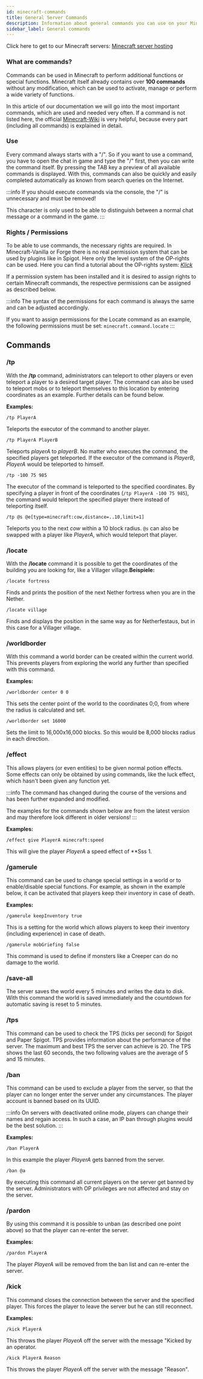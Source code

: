 ```yaml
---
id: minecraft-commands
title: General Server Commands
description: Information about general commands you can use on your Minecraft server from ZAP-Hosting - ZAP-Hosting.com documentation
sidebar_label: General commands
---
```


Click here to get to our Minecraft servers: [Minecraft server hosting](https://zap-hosting.com/en/minecraft-server-hosting/)

### What are commands?

Commands can be used in Minecraft to perform additional functions or special functions. Minecraft itself already contains over **100 commands** without any modification, which can be used to activate, manage or perform a wide variety of functions.

In this article of our documentation we will go into the most important commands, which are used and needed very often.
If a command is not listed here, the official [Minecraft-Wiki](https://minecraft-de.gamepedia.com/) is very helpful, because every part (including all commands) is explained in detail.



### Use

Every command always starts with a "/". So if you want to use a command, you have to open the chat in game and type the "/" first, then you can write the command itself. By pressing the TAB key a preview of all available commands is displayed. With this, commands can also be quickly and easily completed automatically as known from search queries on the Internet.

:::info
If you should execute commands via the console, the "/" is unnecessary and must be removed!

This character is only used to be able to distinguish between a normal chat message or a command in the game.
:::

### Rights / Permissions

To be able to use commands, the necessary rights are required. In Minecraft-Vanilla or Forge there is no real permission system that can be used by plugins like in Spigot. Here only the level system of the OP-rights can be used. Here you can find a tutorial about the OP-rights system:  [*Klick*](https://zap-hosting.com/guides/docs/de/minecraft_addop/#rechte-level)

If a permission system has been installed and it is desired to assign rights to certain Minecraft commands, the respective permissions can be assigned as described below.

:::info
The syntax of the permissions for each command is always the same and can be adjusted accordingly.

If you want to assign permissions for the Locate command as an example, the following permissions must be set: ``minecraft.command.locate``
:::



## Commands

### /tp

With the **/tp** command, administrators can teleport to other players or even teleport a player to a desired target player.
The command can also be used to teleport mobs or to teleport themselves to this location by entering coordinates as an example. Further details can be found below.

**Examples:**

``/tp PlayerA``

Teleports the executor of the command to another player.

``/tp PlayerA PlayerB``

Teleports *playerA* to *playerB*. No matter who executes the command, the specified players get teleported.
If the executor of the command is *PlayerB*, *PlayerA* would be teleported to himself.

``/tp -100 75 985``

The executor of the command is teleported to the specified coordinates.
By specifying a player in front of the coordinates (``/tp PlayerA -100 75 985``), the command would teleport the specified player there instead of teleporting itself.

``/tp @s @e[type=minecraft:cow,distance=..10,limit=1]``

Teleports you to the next *cow* within a 10 block radius.
``@s`` can also be swapped with a player like *PlayerA*, which would teleport that player.

### /locate

With the **/locate** command it is possible to get the coordinates of the building you are looking for, like a Villager village.**Beispiele:**

``/locate fortress``

Finds and prints the position of the next Nether fortress when you are in the Nether.

``/locate village``

Finds and displays the position in the same way as for Netherfestaus, but in this case for a Villager village.

### /worldborder

With this command a world border can be created within the current world. This prevents players from exploring the world any further than specified with this command.

**Examples:**

``/worldborder center 0 0``

This sets the center point of the world to the coordinates 0;0, from where the radius is calculated and set.

``/worldborder set 16000``

Sets the limit to 16,000x16,000 blocks. So this would be 8,000 blocks radius in each direction. 

### /effect

This allows players (or even entities) to be given normal potion effects.
Some effects can only be obtained by using commands, like the luck effect, which hasn't been given any function yet.

:::info
The command has changed during the course of the versions and has been further expanded and modified.

The examples for the commands shown below are from the latest version and may therefore look different in older versions! 
:::

**Examples:**

``/effect give PlayerA minecraft:speed``

This will give the player *PlayerA* a speed effect of **Sss 1.

### /gamerule

This command can be used to change special settings in a world or to enable/disable special functions.
For example, as shown in the example below, it can be activated that players keep their inventory in case of death.

**Examples:**

``/gamerule keepInventory true``

This is a setting for the world which allows players to keep their inventory (including experience) in case of death.

``/gamerule mobGriefing false``

This command is used to define if monsters like a Creeper can do no damage to the world.

### /save-all

The server saves the world every 5 minutes and writes the data to disk.
With this command the world is saved immediately and the countdown for automatic saving is reset to 5 minutes.

### /tps

This command can be used to check the TPS (ticks per second) for Spigot and Paper Spigot.
TPS provides information about the performance of the server. The maximum and best TPS the server can achieve is 20.
The TPS shows the last 60 seconds, the two following values are the average of 5 and 15 minutes.

### /ban

This command can be used to exclude a player from the server, so that the player can no longer enter the server under any circumstances. The player account is banned based on its UUID.

:::info
On servers with deactivated online mode, players can change their names and regain access. In such a case, an IP ban through plugins would be the best solution.
:::

**Examples:**

``/ban PlayerA``

In this example the player *PlayerA* gets banned from the server.

``/ban @a``

By executing this command all current players on the server get banned by the server. Administrators with OP privileges are not affected and stay on the server.

### /pardon

By using this command it is possible to unban (as described one point above) so that the player can re-enter the server.

**Examples:**

``/pardon PlayerA``

The player *PlayerA* will be removed from the ban list and can re-enter the server.

### /kick

This command closes the connection between the server and the specified player. This forces the player to leave the server but he can still reconnect.

**Examples:**

``/kick PlayerA``

This throws the player *PlayerA* off the server with the message "Kicked by an operator.

``/kick PlayerA Reason``

This throws the player *PlayerA* off the server with the message "Reason".
